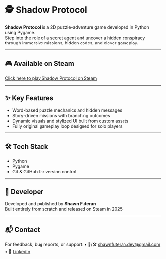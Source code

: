 # 🕵️ Shadow Protocol

**Shadow Protocol** is a 2D puzzle-adventure game developed in Python using Pygame.  
Step into the role of a secret agent and uncover a hidden conspiracy through immersive missions, hidden codes, and clever gameplay.

---

## 🎮 Available on Steam  
[Click here to play Shadow Protocol on Steam](https://store.steampowered.com/app/3735870/SHADOW_PROTOCOL/)

---

## ✨ Key Features
- Word-based puzzle mechanics and hidden messages
- Story-driven missions with branching outcomes
- Dynamic visuals and stylized UI built from custom assets
- Fully original gameplay loop designed for solo players

---

## 🛠️ Tech Stack
- Python  
- Pygame  
- Git & GitHub for version control

---

## 👤 Developer
Developed and published by **Shawn Futeran**  
Built entirely from scratch and released on Steam in 2025

---

## 📬 Contact

For feedback, bug reports, or support:
• 📧/🛠️ shawnfuteran.dev@gmail.com
• 🔗 
[LinkedIn](https://www.linkedin.com/in/shawn-futeran-6593a1332/)
